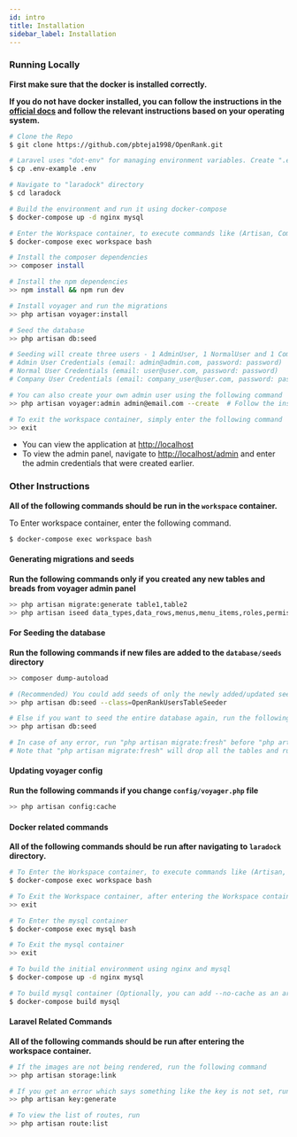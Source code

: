 ```yaml
---
id: intro
title: Installation
sidebar_label: Installation
---
```


### Running Locally

**First make sure that the docker is installed correctly.** 

**If you do not have docker installed, you can follow the instructions in the [official docs](https://hub.docker.com/search/?type=edition&offering=community) and follow the relevant instructions based on your operating system.**

```bash
# Clone the Repo
$ git clone https://github.com/pbteja1998/OpenRank.git

# Laravel uses "dot-env" for managing environment variables. Create ".env" file from ".env-example" file
$ cp .env-example .env

# Navigate to "laradock" directory
$ cd laradock

# Build the environment and run it using docker-compose
$ docker-compose up -d nginx mysql

# Enter the Workspace container, to execute commands like (Artisan, Composer, PHPUnit, Gulp, …)
$ docker-compose exec workspace bash

# Install the composer dependencies
>> composer install

# Install the npm dependencies
>> npm install && npm run dev

# Install voyager and run the migrations
>> php artisan voyager:install

# Seed the database
>> php artisan db:seed

# Seeding will create three users - 1 AdminUser, 1 NormalUser and 1 CompanyUser
# Admin User Credentials (email: admin@admin.com, password: password)
# Normal User Credentials (email: user@user.com, password: password)
# Company User Credentials (email: company_user@user.com, password: password)

# You can also create your own admin user using the following command
>> php artisan voyager:admin admin@email.com --create  # Follow the instructions to set name and password of admin

# To exit the workspace container, simply enter the following command
>> exit
```


- You can view the application at [http://localhost](http://localhost)
- To view the admin panel, navigate to [http://localhost/admin](http://localhost/admin) and enter the admin credentials that were created earlier.


### Other Instructions 
**All of the following commands should be run in the `workspace` container.**

To Enter workspace container, enter the following command.
```bash
$ docker-compose exec workspace bash
```

#### Generating migrations and seeds 
**Run the following commands only if you created any new tables and breads from voyager admin panel**
```bash
>> php artisan migrate:generate table1,table2
>> php artisan iseed data_types,data_rows,menus,menu_items,roles,permissions,permission_role,settings,translations --classnameprefix=OpenRank
```

#### For Seeding the database
**Run the following commands if new files are added to the `database/seeds` directory**
```bash
>> composer dump-autoload

# (Recommended) You could add seeds of only the newly added/updated seed files by specifying the class name
>> php artisan db:seed --class=OpenRankUsersTableSeeder

# Else if you want to seed the entire database again, run the following command
>> php artisan db:seed

# In case of any error, run "php artisan migrate:fresh" before "php artisan db:seed"
# Note that "php artisan migrate:fresh" will drop all the tables and runs the all migrations again 
```

#### Updating voyager config
**Run the following commands if you change `config/voyager.php` file**
```bash
>> php artisan config:cache
```

#### Docker related commands
**All of the following commands should be run after navigating to `laradock` directory.**

```bash
# To Enter the Workspace container, to execute commands like (Artisan, Composer, PHPUnit, Gulp, …)
$ docker-compose exec workspace bash

# To Exit the Workspace container, after entering the Workspace container
>> exit

# To Enter the mysql container
$ docker-compose exec mysql bash

# To Exit the mysql container
>> exit

# To build the initial environment using nginx and mysql
$ docker-compose up -d nginx mysql

# To build mysql container (Optionally, you can add --no-cache as an argument)
$ docker-compose build mysql
```

#### Laravel Related Commands
**All of the following commands should be run after entering the workspace container.**

```bash
# If the images are not being rendered, run the following command
>> php artisan storage:link

# If you get an error which says something like the key is not set, run the following command
>> php artisan key:generate

# To view the list of routes, run
>> php artisan route:list
```

